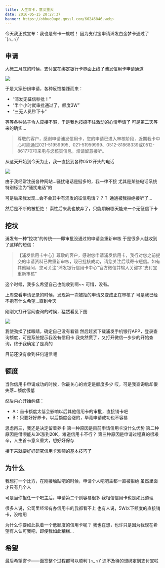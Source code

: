 ```yaml
---
title: 人生首卡，意义重大
date: 2016-05-15 20:27:37
banner: https://obbuo9upd.qnssl.com/66246846.webp
---
```

今天我正式宣布：我也是有卡一族啦！
因为支付宝申请浦发白金梦卡通过了`(*∩_∩*)′
<!--more-->

## 申请

大概三月底的时候，支付宝在绑定银行卡界面上线了浦发信用卡申请通道

![](https://obbuo9upd.qnssl.com/16-5-15/63888777.jpg)

于是大家纷纷申请，各种反馈接踵而来：
- “浦发无征信秒批！”
- “半个小时就审批通过了，额度3W”
- “三无人员秒下卡”

等等各种帖子令人应接不暇，于是我也按捺不住激动的心情申请了
可是第二天等来的确实...

> 尊敬的客户，感谢申请浦发信用卡，您的申请已进入审核阶段，近期我卡中心可能通过021-51959995、021-51959999、0512-81868339或0512-86177070来电与您核实信息，烦请留意接听。

从这天开始到今天为止，我一直接到各种0512开头的电话

![](https://obbuo9upd.qnssl.com/16-5-15/38000752.jpg)

由于我经常注册各种网站...骚扰电话是挺多的，我一律不接
尤其是某些电话系统特别标注为“骚扰电话”的

可是后来我发现...会不会其中有浦发的征信电话？？？
通通被我拒绝接听了...

然后是不断的被拒绝！
索性后来我也放弃了，只能期盼哪天能来一个无征信下卡

## 挖坟

浦发有一种“挖坟”的传统——即审批没通过的申请会重新审核
于是很多人就收到了这样的短信：

> 【浦发信用卡中心】尊敬的客户，感谢您申请浦发信用卡，我行对您之前提交的申请资料已做重新审核，现已批核成功，请您关注后续寄卡短信。如有其他疑问，您可关注“浦发银行信用卡中心”官方微信并输入关键字“支付宝重新审核”

这个时候，我多么希望自己也能收到啊~~
可惜，没有。

上周查看申请记录的时候，发现第一次被拒的申请又变成正在审核了
可是我已经不抱有什么希望...直到今天

刚刚又打开官网查询的时候，猛然看见下图

![](https://obbuo9upd.qnssl.com/16-5-15/60877147.jpg)

我使劲揉了揉眼睛，确定自己没有看错
然后赶紧下载浦发手机银行APP，登录查询额度，可是系统提示我没有信用卡
我突然慌了，又打开微信一步步的开始查询，终于我确定了是真的

目前还没有收到任何短信呢

## 额度

当你信用卡申请成功的时候，你最关心的肯定是额度多少
哎，可是我查询后却很失落...额度很低

然后内心开始纠结：

- A：首卡额度太低会影响以后其他信用卡的审批，直接销卡吧
- B：只要好好养卡，以后额度会涨的，毕竟申请成功也不容易

思虑再三，我还是决定留着养卡
第一种原因是目前申请信用卡没什么优势
第二种原因是借呗能从3K涨到20K，难道信用卡不行？
第三种原因是申请过程真的很艰辛，人生首卡意义重大，想好好保存

接下来就要好好研究信用卡涨额的基本技巧了

## 为什么

我想打一个比方，在刚接触贴吧的时候，申请个人吧吧主都一直被拒绝
虽然里面才只有几个人

可是当你担任一个吧主后，申请第二个则容易很多
我相信信用卡也是如此道理

很多人说，公司里经常有办信用卡的我都看不上
也有人说，5W以下额度的直接销卡，没啥用

为什么你要如此执着一个低额度的信用卡呢？
我也在想，也许只是因为我现在希望有人认可我吧，即便我如此糟糕...

## 希望

最后希望寄卡——面签整个过程都可以顺利`(*∩_∩*)′
迫不及待的想绑定到支付宝啦

